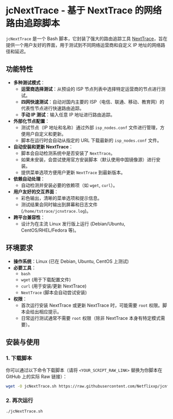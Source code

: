 # jcNextTrace - 基于 NextTrace 的网络路由追踪脚本

`jcNextTrace` 是一个 Bash 脚本，它封装了强大的路由追踪工具 [NextTrace](https://github.com/nxtrace/NTrace-core)，旨在提供一个用户友好的界面，用于测试到不同网络运营商和自定义 IP 地址的网络路径和延迟。

## 功能特性

- **多种测试模式**：
    - **运营商选择测试**：从预设的 ISP 节点列表中选择特定运营商的节点进行测试。
    - **四网快速测试**：自动对国内主要的 ISP（电信、联通、移动、教育网）的代表性节点进行快速路由追踪。
    - **手动 IP 测试**：输入任意 IP 地址进行路由追踪。
- **外部化节点配置**：
    - 测试节点（IP 地址和名称）通过外部 `isp_nodes.conf` 文件进行管理，方便用户自定义和更新。
    - 脚本在运行时会自动从指定的 URL 下载最新的 `isp_nodes.conf` 文件。
- **自动安装和更新 NextTrace**：
    - 脚本会自动检测系统中是否安装了 `NextTrace`。
    - 如果未安装，会尝试使用官方安装脚本（默认使用中国镜像源）进行安装。
    - 提供菜单选项方便用户更新 `NextTrace` 到最新版本。
- **依赖自动处理**：
    - 自动检测并安装必要的依赖项（如 `wget`, `curl`）。
- **用户友好的交互界面**：
    - 彩色输出，清晰的菜单选项和提示信息。
    - 测试结果会同时输出到屏幕和日志文件 (`/home/tstrace/jcnxtrace.log`)。
- **跨平台兼容性**：
    - 设计为在主流 Linux 发行版上运行 (Debian/Ubuntu, CentOS/RHEL/Fedora 等)。

## 环境要求

- **操作系统**：Linux (已在 Debian, Ubuntu, CentOS 上测试)
- **必要工具**：
    - `bash`
    - `wget` (用于下载配置文件)
    - `curl` (用于安装/更新 NextTrace)
    - `NextTrace` (脚本会自动尝试安装)
- **权限**：
    - 首次运行安装 NextTrace 或更新 NextTrace 时，可能需要 `root` 权限。脚本会给出相应提示。
    - 日常运行测试通常不需要 `root` 权限（除非 NextTrace 本身有特定模式需要）。

## 安装与使用

### 1. 下载脚本

你可以通过以下命令下载脚本（请将 `<YOUR_SCRIPT_RAW_LINK>` 替换为你脚本在 GitHub 上的实际 Raw 链接）：

```bash
wget -O jcNextTrace.sh https://raw.githubusercontent.com/Netflixxp/jcnfbesttrace/main/jcNextTrace.sh && chmod +x jcNextTrace.sh && ./jcNextTrace.sh
```
### 2. 再次运行
```bash
./jcNextTrace.sh
```
